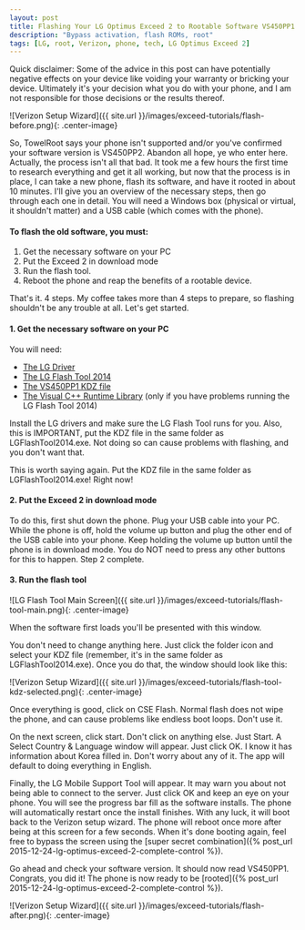 ```yaml
---
layout: post
title: Flashing Your LG Optimus Exceed 2 to Rootable Software VS450PP1
description: "Bypass activation, flash ROMs, root"
tags: [LG, root, Verizon, phone, tech, LG Optimus Exceed 2]
---
```


Quick disclaimer: Some of the advice in this post can have potentially negative effects on your device like voiding your warranty or bricking your device. Ultimately it's your decision what you do with your phone, and I am not responsible for those decisions or the results thereof.

![Verizon Setup Wizard]({{ site.url }}/images/exceed-tutorials/flash-before.png){: .center-image}

So, TowelRoot says your phone isn't supported and/or you've confirmed your software version is VS450PP2. Abandon all hope, ye who enter here. Actually, the process isn't all that bad. It took me a few hours the first time to research everything and get it all working, but now that the process is in place, I can take a new phone, flash its software, and have it rooted in about 10 minutes. I'll give you an overview of the necessary steps, then go through each one in detail. You will need a Windows box (physical or virtual, it shouldn't matter) and a USB cable (which comes with the phone).

#### To flash the old software, you must:

1. Get the necessary software on your PC
2. Put the Exceed 2 in download mode
3. Run the flash tool.
4. Reboot the phone and reap the benefits of a rootable device.

That's it. 4 steps. My coffee takes more than 4 steps to prepare, so flashing shouldn't be any trouble at all. Let's get started.

#### 1. Get the necessary software on your PC

You will need:

 * [The LG Driver](https://www.androidfilehost.com/?fid=24052804347802528)
 * [The LG Flash Tool 2014](http://www.mediafire.com/download/fwrcd3pdj0svjtb/LG+Flash+Tool+2014.zip)
 * [The VS450PP1 KDZ file](http://goo.gl/XxHrvZ)
 * [The Visual C++ Runtime Library](https://www.microsoft.com/en-us/download/details.aspx?id=48145) (only if you have problems running the LG Flash Tool 2014)

Install the LG drivers and make sure the LG Flash Tool runs for you. Also, this is IMPORTANT, put the KDZ file in the same folder as LGFlashTool2014.exe. Not doing so can cause problems with flashing, and you don't want that.

This is worth saying again. Put the KDZ file in the same folder as LGFlashTool2014.exe! Right now!

#### 2. Put the Exceed 2 in download mode

To do this, first shut down the phone. Plug your USB cable into your PC. While the phone is off, hold the volume up button and plug the other end of the USB cable into your phone. Keep holding the volume up button until the phone is in download mode. You do NOT need to press any other buttons for this to happen. Step 2 complete.

#### 3. Run the flash tool

![LG Flash Tool Main Screen]({{ site.url }}/images/exceed-tutorials/flash-tool-main.png){: .center-image}

When the software first loads you'll be presented with this window.

You don't need to change anything here. Just click the folder icon and select your KDZ file (remember, it's in the same folder as LGFlashTool2014.exe). Once you do that, the window should look like this:

![Verizon Setup Wizard]({{ site.url }}/images/exceed-tutorials/flash-tool-kdz-selected.png){: .center-image}

Once everything is good, click on CSE Flash. Normal flash does not wipe the phone, and can cause problems like endless boot loops. Don't use it.

On the next screen, click start. Don't click on anything else. Just Start. A Select Country & Language window will appear. Just click OK. I know it has information about Korea filled in. Don't worry about any of it. The app will default to doing everything in English.

Finally, the LG Mobile Support Tool will appear. It may warn you about not being able to connect to the server. Just click OK and keep an eye on your phone. You will see the progress bar fill as the software installs. The phone will automatically restart once the install finishes. With any luck, it will boot back to the Verizon setup wizard. The phone will reboot once more after being at this screen for a few seconds. When it's done booting again, feel free to bypass the screen using the [super secret combination]({% post_url 2015-12-24-lg-optimus-exceed-2-complete-control %}).

Go ahead and check your software version. It should now read VS450PP1. Congrats, you did it! The phone is now ready to be [rooted]({% post_url 2015-12-24-lg-optimus-exceed-2-complete-control %}).

![Verizon Setup Wizard]({{ site.url }}/images/exceed-tutorials/flash-after.png){: .center-image}
